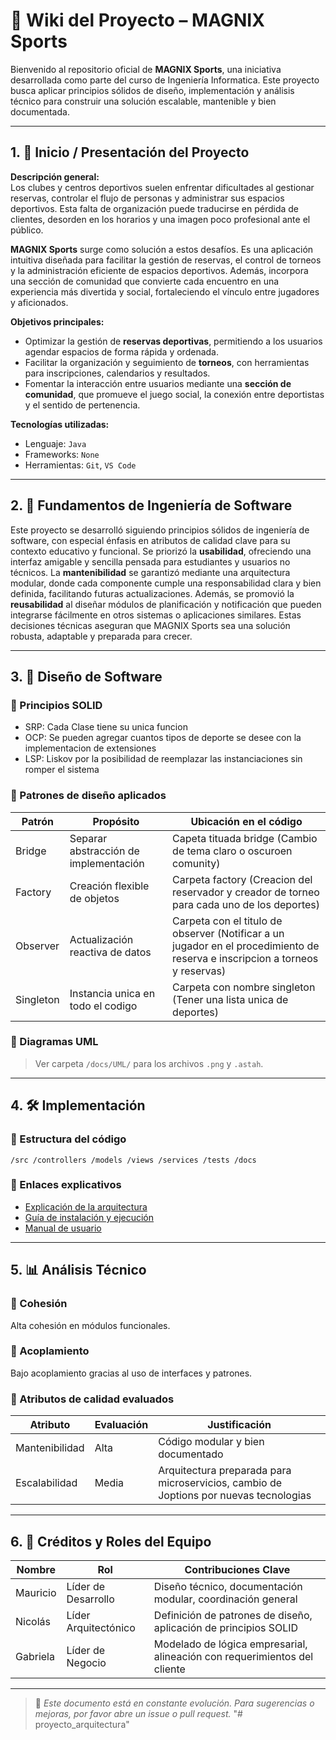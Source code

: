 # 🧠 Wiki del Proyecto – MAGNIX Sports

Bienvenido al repositorio oficial de **MAGNIX Sports**, una iniciativa desarrollada como parte del curso de Ingeniería Informatica. Este proyecto busca aplicar principios sólidos de diseño, implementación y análisis técnico para construir una solución escalable, mantenible y bien documentada.

---

## 1. 🚀 Inicio / Presentación del Proyecto

**Descripción general:**  
Los clubes y centros deportivos suelen enfrentar dificultades al gestionar reservas, controlar el flujo de personas y administrar sus espacios deportivos. Esta falta de organización puede traducirse en pérdida de clientes, desorden en los horarios y una imagen poco profesional ante el público.

**MAGNIX Sports** surge como solución a estos desafíos. Es una aplicación intuitiva diseñada para facilitar la gestión de reservas, el control de torneos y la administración eficiente de espacios deportivos. Además, incorpora una sección de comunidad que convierte cada encuentro en una experiencia más divertida y social, fortaleciendo el vínculo entre jugadores y aficionados.

**Objetivos principales:**

- Optimizar la gestión de **reservas deportivas**, permitiendo a los usuarios agendar espacios de forma rápida y ordenada.
- Facilitar la organización y seguimiento de **torneos**, con herramientas para inscripciones, calendarios y resultados.
- Fomentar la interacción entre usuarios mediante una **sección de comunidad**, que promueve el juego social, la conexión entre deportistas y el sentido de pertenencia.


**Tecnologías utilizadas:**

- Lenguaje: `Java`
- Frameworks: `None`
- Herramientas: `Git`, `VS Code`

---

## 2. 🧩 Fundamentos de Ingeniería de Software

Este proyecto se desarrolló siguiendo principios sólidos de ingeniería de software, con especial énfasis en atributos de calidad clave para su contexto educativo y funcional. Se priorizó la **usabilidad**, ofreciendo una interfaz amigable y sencilla pensada para estudiantes y usuarios no técnicos. La **mantenibilidad** se garantizó mediante una arquitectura modular, donde cada componente cumple una responsabilidad clara y bien definida, facilitando futuras actualizaciones. Además, se promovió la **reusabilidad** al diseñar módulos de planificación y notificación que pueden integrarse fácilmente en otros sistemas o aplicaciones similares. Estas decisiones técnicas aseguran que MAGNIX Sports sea una solución robusta, adaptable y preparada para crecer.

---

## 3. 🧱 Diseño de Software

### 🔹 Principios SOLID
 - SRP: Cada Clase tiene su unica funcion
 - OCP: Se pueden agregar cuantos tipos de deporte se desee con la implementacion de extensiones
 - LSP: Liskov por la posibilidad de reemplazar las instanciaciones sin romper el sistema

### 🔹 Patrones de diseño aplicados

| Patrón        | Propósito                          | Ubicación en el código |
|---------------|------------------------------------|-------------------------|
| Bridge        | Separar abstracción de implementación   | Capeta tituada bridge (Cambio de tema claro o oscuroen comunity) |
| Factory       | Creación flexible de objetos       | Carpeta factory (Creacion del reservador y creador de torneo para cada uno de los deportes) |
| Observer      | Actualización reactiva de datos    | Carpeta con el titulo de observer (Notificar a un jugador en el procedimiento de reserva e inscripcion a torneos y reservas)   |
| Singleton     | Instancia unica en todo el codigo  | Carpeta con nombre singleton (Tener una lista unica de deportes) |

### 🔹 Diagramas UML 

> Ver carpeta `/docs/UML/` para los archivos `.png` y `.astah`.

---

## 4. 🛠️ Implementación

### 📁 Estructura del código
```
/src /controllers /models /views /services /tests /docs
```

### 🔗 Enlaces explicativos

- [Explicación de la arquitectura](src/docs/arquitectura.md)
- [Guía de instalación y ejecución](src/docs/instalacion.md)
- [Manual de usuario](src/docs/manual_usuario.md)

---

## 5. 📊 Análisis Técnico

### 🔸 Cohesión

Alta cohesión en módulos funcionales.

### 🔸 Acoplamiento

Bajo acoplamiento gracias al uso de interfaces y patrones.

### 🔸 Atributos de calidad evaluados

| Atributo        | Evaluación | Justificación |
|-----------------|------------|----------------|
| Mantenibilidad  | Alta       | Código modular y bien documentado |
| Escalabilidad   | Media      | Arquitectura preparada para microservicios, cambio de Joptions por nuevas tecnologias |

---

## 6. 👥 Créditos y Roles del Equipo

| Nombre     | Rol                    | Contribuciones Clave                                      |
|------------|------------------------|------------------------------------------------------------|
| Mauricio   | Líder de Desarrollo    | Diseño técnico, documentación modular, coordinación general |
| Nicolás    | Líder Arquitectónico   | Definición de patrones de diseño, aplicación de principios SOLID |
| Gabriela   | Líder de Negocio       | Modelado de lógica empresarial, alineación con requerimientos del cliente |

---

> 📌 *Este documento está en constante evolución. Para sugerencias o mejoras, por favor abre un issue o pull request.*
"# proyecto_arquitectura" 
